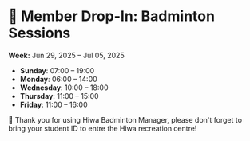 # 🎾 Member Drop-In: Badminton Sessions
**Week:** Jun 29, 2025 – Jul 05, 2025

- **Sunday**: 07:00 – 19:00
- **Monday**: 06:00 – 14:00
- **Wednesday**: 10:00 – 18:00
- **Thursday**: 11:00 – 15:00
- **Friday**: 11:00 – 16:00

📣 Thank you for using Hiwa Badminton Manager, please don't forget to bring your student ID to entre the Hiwa recreation centre!

